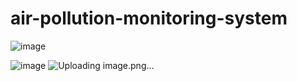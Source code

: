# air-pollution-monitoring-system
![image](https://github.com/NandhiniKuruba/air-pollution-monitoring-system/assets/140141343/c6a54aa7-44e0-4651-9941-32f880bcddcb)

![image](https://github.com/NandhiniKuruba/air-pollution-monitoring-system/assets/140141343/6d7a81eb-0e35-4499-b1c8-869827231b6d)
![Uploading image.png…]()


